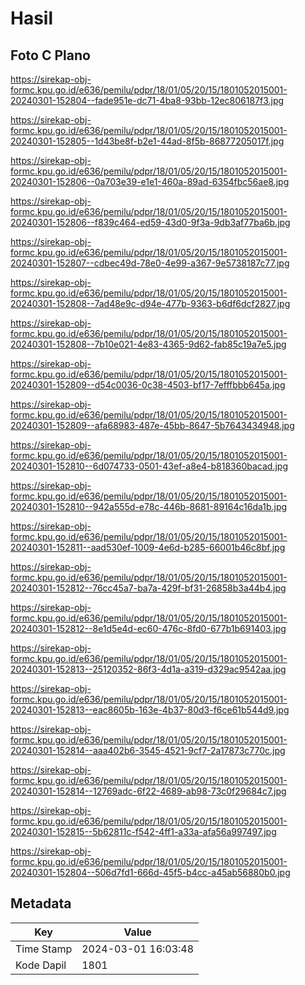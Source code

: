 # Hasil

## Foto C Plano

https://sirekap-obj-formc.kpu.go.id/e636/pemilu/pdpr/18/01/05/20/15/1801052015001-20240301-152804--fade951e-dc71-4ba8-93bb-12ec806187f3.jpg

https://sirekap-obj-formc.kpu.go.id/e636/pemilu/pdpr/18/01/05/20/15/1801052015001-20240301-152805--1d43be8f-b2e1-44ad-8f5b-86877205017f.jpg

https://sirekap-obj-formc.kpu.go.id/e636/pemilu/pdpr/18/01/05/20/15/1801052015001-20240301-152806--0a703e39-e1e1-460a-89ad-6354fbc56ae8.jpg

https://sirekap-obj-formc.kpu.go.id/e636/pemilu/pdpr/18/01/05/20/15/1801052015001-20240301-152806--f839c464-ed59-43d0-9f3a-9db3af77ba6b.jpg

https://sirekap-obj-formc.kpu.go.id/e636/pemilu/pdpr/18/01/05/20/15/1801052015001-20240301-152807--cdbec49d-78e0-4e99-a367-9e5738187c77.jpg

https://sirekap-obj-formc.kpu.go.id/e636/pemilu/pdpr/18/01/05/20/15/1801052015001-20240301-152808--7ad48e9c-d94e-477b-9363-b6df6dcf2827.jpg

https://sirekap-obj-formc.kpu.go.id/e636/pemilu/pdpr/18/01/05/20/15/1801052015001-20240301-152808--7b10e021-4e83-4365-9d62-fab85c19a7e5.jpg

https://sirekap-obj-formc.kpu.go.id/e636/pemilu/pdpr/18/01/05/20/15/1801052015001-20240301-152809--d54c0036-0c38-4503-bf17-7efffbbb645a.jpg

https://sirekap-obj-formc.kpu.go.id/e636/pemilu/pdpr/18/01/05/20/15/1801052015001-20240301-152809--afa68983-487e-45bb-8647-5b7643434948.jpg

https://sirekap-obj-formc.kpu.go.id/e636/pemilu/pdpr/18/01/05/20/15/1801052015001-20240301-152810--6d074733-0501-43ef-a8e4-b818360bacad.jpg

https://sirekap-obj-formc.kpu.go.id/e636/pemilu/pdpr/18/01/05/20/15/1801052015001-20240301-152810--942a555d-e78c-446b-8681-89164c16da1b.jpg

https://sirekap-obj-formc.kpu.go.id/e636/pemilu/pdpr/18/01/05/20/15/1801052015001-20240301-152811--aad530ef-1009-4e6d-b285-66001b46c8bf.jpg

https://sirekap-obj-formc.kpu.go.id/e636/pemilu/pdpr/18/01/05/20/15/1801052015001-20240301-152812--76cc45a7-ba7a-429f-bf31-26858b3a44b4.jpg

https://sirekap-obj-formc.kpu.go.id/e636/pemilu/pdpr/18/01/05/20/15/1801052015001-20240301-152812--8e1d5e4d-ec60-476c-8fd0-677b1b691403.jpg

https://sirekap-obj-formc.kpu.go.id/e636/pemilu/pdpr/18/01/05/20/15/1801052015001-20240301-152813--25120352-86f3-4d1a-a319-d329ac9542aa.jpg

https://sirekap-obj-formc.kpu.go.id/e636/pemilu/pdpr/18/01/05/20/15/1801052015001-20240301-152813--eac8605b-163e-4b37-80d3-f6ce61b544d9.jpg

https://sirekap-obj-formc.kpu.go.id/e636/pemilu/pdpr/18/01/05/20/15/1801052015001-20240301-152814--aaa402b6-3545-4521-9cf7-2a17873c770c.jpg

https://sirekap-obj-formc.kpu.go.id/e636/pemilu/pdpr/18/01/05/20/15/1801052015001-20240301-152814--12769adc-6f22-4689-ab98-73c0f29684c7.jpg

https://sirekap-obj-formc.kpu.go.id/e636/pemilu/pdpr/18/01/05/20/15/1801052015001-20240301-152815--5b62811c-f542-4ff1-a33a-afa56a997497.jpg

https://sirekap-obj-formc.kpu.go.id/e636/pemilu/pdpr/18/01/05/20/15/1801052015001-20240301-152804--506d7fd1-666d-45f5-b4cc-a45ab56880b0.jpg


## Metadata

| Key        | Value               |
| ---------- | ------------------- |
| Time Stamp | 2024-03-01 16:03:48 |
| Kode Dapil | 1801                |



